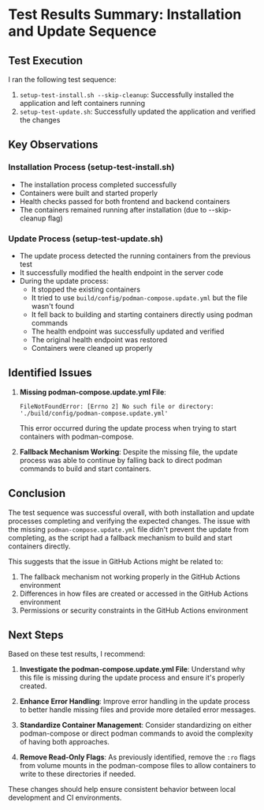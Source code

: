 # Test Results Summary: Installation and Update Sequence

## Test Execution

I ran the following test sequence:

1. `setup-test-install.sh --skip-cleanup`: Successfully installed the application and left containers running
2. `setup-test-update.sh`: Successfully updated the application and verified the changes

## Key Observations

### Installation Process (setup-test-install.sh)

- The installation process completed successfully
- Containers were built and started properly
- Health checks passed for both frontend and backend containers
- The containers remained running after installation (due to --skip-cleanup flag)

### Update Process (setup-test-update.sh)

- The update process detected the running containers from the previous test
- It successfully modified the health endpoint in the server code
- During the update process:
  - It stopped the existing containers
  - It tried to use `build/config/podman-compose.update.yml` but the file wasn't found
  - It fell back to building and starting containers directly using podman commands
  - The health endpoint was successfully updated and verified
  - The original health endpoint was restored
  - Containers were cleaned up properly

## Identified Issues

1. **Missing podman-compose.update.yml File**:
   ```
   FileNotFoundError: [Errno 2] No such file or directory: './build/config/podman-compose.update.yml'
   ```
   This error occurred during the update process when trying to start containers with podman-compose.

2. **Fallback Mechanism Working**: Despite the missing file, the update process was able to continue by falling back to direct podman commands to build and start containers.

## Conclusion

The test sequence was successful overall, with both installation and update processes completing and verifying the expected changes. The issue with the missing `podman-compose.update.yml` file didn't prevent the update from completing, as the script had a fallback mechanism to build and start containers directly.

This suggests that the issue in GitHub Actions might be related to:

1. The fallback mechanism not working properly in the GitHub Actions environment
2. Differences in how files are created or accessed in the GitHub Actions environment
3. Permissions or security constraints in the GitHub Actions environment

## Next Steps

Based on these test results, I recommend:

1. **Investigate the podman-compose.update.yml File**: Understand why this file is missing during the update process and ensure it's properly created.

2. **Enhance Error Handling**: Improve error handling in the update process to better handle missing files and provide more detailed error messages.

3. **Standardize Container Management**: Consider standardizing on either podman-compose or direct podman commands to avoid the complexity of having both approaches.

4. **Remove Read-Only Flags**: As previously identified, remove the `:ro` flags from volume mounts in the podman-compose files to allow containers to write to these directories if needed.

These changes should help ensure consistent behavior between local development and CI environments.